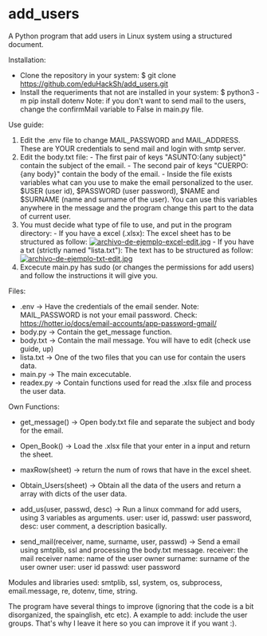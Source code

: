 # add_users
A Python program that add users in Linux system using a structured document.

Installation:
 - Clone the repository in your system:
  $ git clone https://github.com/eduHackSh/add_users.git
 - Install the requeriments that not are installed in your system:
  $ python3 -m pip install dotenv
  Note: if you don't want to send mail to the users, change the confirmMail variable to False in main.py file.

Use guide:
  1) Edit the .env file to change MAIL_PASSWORD and MAIL_ADDRESS. These are YOUR credentials to send mail and login with smtp server.
  2) Edit the body.txt file:
    - The first pair of keys "ASUNTO:{any subject}" contain the subject of the email.
    - The second pair of keys "CUERPO:{any body}" contain the body of the email.
    - Inside the file exists variables what can you use to make the email personalized to the user.
      $USER (user id), $PASSWORD (user password), $NAME and $SURNAME (name and surname of the user).
      You can use this variables anywhere in the message and the program change this part to the data of current user.
  3) You must decide what type of file to use, and put in the program directory:
    - If you have a excel (.xlsx):
      The excel sheet has to be structured as follow:
      [![archivo-de-ejemplo-excel-edit.jpg](https://i.postimg.cc/rmM0scfw/archivo-de-ejemplo-excel-edit.jpg)](https://postimg.cc/1g75Yxxk)
    - If you have a txt (strictly named "lista.txt"):
      The text has to be structured as follow:
      [![archivo-de-ejemplo-txt-edit.jpg](https://i.postimg.cc/J024mWy0/archivo-de-ejemplo-txt-edit.jpg)](https://postimg.cc/dZGKmpjc)
  4) Excecute main.py has sudo (or changes the permissions for add users) and follow the instructions it will give you.

Files:
  - .env -> Have the credentials of the email sender. Note: MAIL_PASSWORD is not your email password. Check: https://hotter.io/docs/email-accounts/app-password-gmail/
  - body.py -> Contain the get_message function.
  - body.txt -> Contain the mail message. You will have to edit (check use guide, up)
  - lista.txt -> One of the two files that you can use for contain the users data.
  - main.py -> The main excecutable.
  - readex.py -> Contain functions used for read the .xlsx file and process the user data.

Own Functions:
  - get_message() -> Open body.txt file and separate the subject and body for the email.
  
  - Open_Book() -> Load the .xlsx file that your enter in a input and return the sheet.
  
  - maxRow(sheet) -> return the num of rows that have in the excel sheet.
  
  - Obtain_Users(sheet) -> Obtain all the data of the users and return a array with dicts of the user data.
  
  - add_us(user, passwd, desc) -> Run a linux command for add users, using 3 variables as arguments.
    user: user id,
    passwd: user password,
    desc: user comment, a description basically.
    
  - send_mail(receiver, name, surname, user, passwd) -> Send a email using smtplib, ssl and processing the body.txt message.
    receiver: the mail receiver
    name: name of the user owner
    surname: surname of the user owner
    user: user id
    passwd: user password

Modules and libraries used: smtplib, ssl, system, os, subprocess, email.message, re, dotenv, time, string.

The program have several things to improve (ignoring that the code is a bit disorganized, the spainglish, etc etc). A example to add: include the user groups.
That's why I leave it here so you can improve it if you want :).
  
